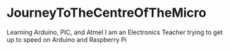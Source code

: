 # JourneyToTheCentreOfTheMicro
Learning Arduino, PIC, and Atmel
I am an Electronics Teacher trying to get up to speed on Arduino and Raspberry Pi
